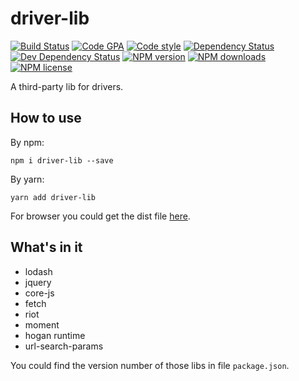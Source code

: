 # driver-lib

[![Build Status][ci-img]][ci-url]
[![Code GPA][gpa-img]][gpa-url]
[![Code style][lint-img]][lint-url]
[![Dependency Status][dep-img]][dep-url]
[![Dev Dependency Status][dev-dep-img]][dev-dep-url]
[![NPM version][npm-ver-img]][npm-url]
[![NPM downloads][npm-dl-img]][npm-url]
[![NPM license][npm-lc-img]][npm-url]

A third-party lib for drivers.

## How to use

By npm:

```shell
npm i driver-lib --save
```

By yarn:

```shell
yarn add driver-lib
```

For browser you could get the dist file [here](./dist/driver-lib.min.js).

## What's in it

- lodash
- jquery
- core-js
- fetch
- riot
- moment
- hogan runtime
- url-search-params

You could find the version number of those libs in file `package.json`.

[ci-img]:https://img.shields.io/travis/RiceQuant-FE/driver-lib.svg?style=flat-square
[ci-url]:https://travis-ci.org/RiceQuant-FE/driver-lib

[gpa-img]:https://img.shields.io/codeclimate/github/RiceQuant-FE/driver-lib.svg?style=flat-square
[gpa-url]:https://codeclimate.com/github/RiceQuant-FE/driver-lib

[lint-img]:https://img.shields.io/badge/code%20style-handsome-brightgreen.svg?style=flat-square
[lint-url]:https://github.com/poppinlp/eslint-config-handsome

[dep-img]:https://img.shields.io/david/RiceQuant-FE/driver-lib.svg?style=flat-square
[dep-url]:https://david-dm.org/RiceQuant-FE/driver-lib

[dev-dep-img]:https://img.shields.io/david/dev/RiceQuant-FE/driver-lib.svg?style=flat-square
[dev-dep-url]:https://david-dm.org/RiceQuant-FE/driver-lib#info=devDependencies

[npm-ver-img]:https://img.shields.io/npm/v/driver-lib.svg?style=flat-square
[npm-dl-img]:https://img.shields.io/npm/dm/driver-lib.svg?style=flat-square
[npm-lc-img]:https://img.shields.io/npm/l/driver-lib.svg?style=flat-square
[npm-url]:https://www.npmjs.com/package/driver-lib
